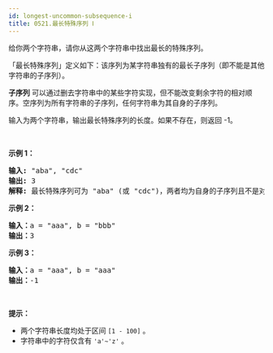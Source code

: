 ```yaml
---
id: longest-uncommon-subsequence-i
title: 0521.最长特殊序列 Ⅰ
---
```

给你两个字符串，请你从这两个字符串中找出最长的特殊序列。

「最长特殊序列」定义如下：该序列为某字符串独有的最长子序列（即不能是其他字符串的子序列）。

**子序列** 可以通过删去字符串中的某些字符实现，但不能改变剩余字符的相对顺序。空序列为所有字符串的子序列，任何字符串为其自身的子序列。

输入为两个字符串，输出最长特殊序列的长度。如果不存在，则返回 -1。

 

**示例 1：**


<pre><strong>输入:</strong> &#34;aba&#34;, &#34;cdc&#34;<br/><strong>输出:</strong> 3<br/><strong>解释:</strong> 最长特殊序列可为 &#34;aba&#34; (或 &#34;cdc&#34;)，两者均为自身的子序列且不是对方的子序列。</pre>

**示例 2：**


<pre><strong>输入：</strong>a = &#34;aaa&#34;, b = &#34;bbb&#34;<br/><strong>输出：</strong>3<br/></pre>

**示例 3：**


<pre><strong>输入：</strong>a = &#34;aaa&#34;, b = &#34;aaa&#34;<br/><strong>输出：</strong>-1<br/></pre>

 

**提示：**

- 两个字符串长度均处于区间 <code>[1 - 100]</code> 。
- 字符串中的字符仅含有 <code>&#39;a&#39;~&#39;z&#39;</code> 。